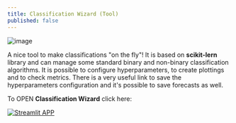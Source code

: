 ```yaml
---
title: Classification Wizard (Tool)
published: false
---
```


![image](./img/classification_wizard.png)

A nice tool to make classifications "on the fly"!
It is based on **scikit-lern** library and can manage some standard binary and non-binary classification algorithms.
It is possible to configure hyperparameters, to create plottings and to check metrics.
There is a very useful link to save the hyperparameters configuration and it's possible to save forecasts as well.

To OPEN **Classification Wizard** click here: 

[![Streamlit APP](https://static.streamlit.io/badges/streamlit_badge_black_white.svg)](https://rosariomoscato-classification-wizard.streamlit.app/)
